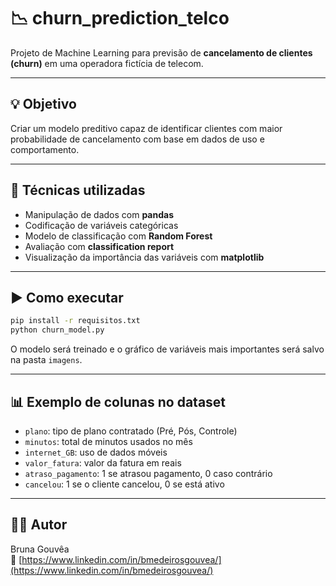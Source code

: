 # 📉 churn_prediction_telco

Projeto de Machine Learning para previsão de **cancelamento de clientes (churn)** em uma operadora fictícia de telecom.

---

## 💡 Objetivo

Criar um modelo preditivo capaz de identificar clientes com maior probabilidade de cancelamento com base em dados de uso e comportamento.

---

## 🧠 Técnicas utilizadas

- Manipulação de dados com **pandas**
- Codificação de variáveis categóricas
- Modelo de classificação com **Random Forest**
- Avaliação com **classification report**
- Visualização da importância das variáveis com **matplotlib**

---

## ▶️ Como executar

```bash
pip install -r requisitos.txt
python churn_model.py
```

O modelo será treinado e o gráfico de variáveis mais importantes será salvo na pasta `imagens`.

---

## 📊 Exemplo de colunas no dataset

- `plano`: tipo de plano contratado (Pré, Pós, Controle)
- `minutos`: total de minutos usados no mês
- `internet_GB`: uso de dados móveis
- `valor_fatura`: valor da fatura em reais
- `atraso_pagamento`: 1 se atrasou pagamento, 0 caso contrário
- `cancelou`: 1 se o cliente cancelou, 0 se está ativo

---

## 🙋‍♂️ Autor

Bruna Gouvêa  
🔗 [https://www.linkedin.com/in/bmedeirosgouvea/](https://www.linkedin.com/in/bmedeirosgouvea/)

